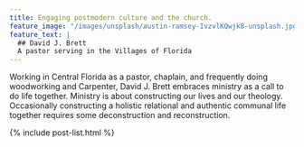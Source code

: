 ```yaml
---
title: Engaging postmodern culture and the church.
feature_image: "/images/unsplash/austin-ramsey-IvzvlKQwjk8-unsplash.jpg"
feature_text: |
  ## David J. Brett
  A pastor serving in the Villages of Florida
---
```


Working in Central Florida as a pastor, chaplain, and frequently doing woodworking and Carpenter, David J. Brett embraces ministry as a call to do life together. Ministry is about constructing our lives and our theology. Occasionally constructing a holistic relational and authentic communal life together requires some deconstruction and reconstruction.

  {% include post-list.html %}